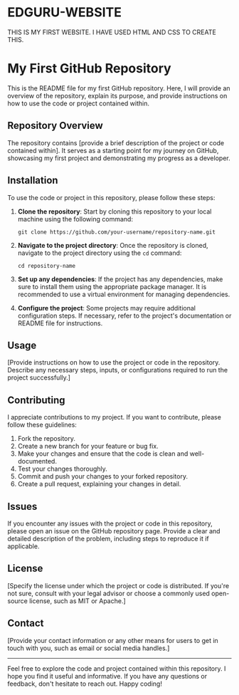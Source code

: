 # EDGURU-WEBSITE
THIS IS MY FIRST WEBSITE. I HAVE USED HTML  AND CSS TO CREATE THIS.
# My First GitHub Repository

This is the README file for my first GitHub repository. Here, I will provide an overview of the repository, explain its purpose, and provide instructions on how to use the code or project contained within.

## Repository Overview

The repository contains [provide a brief description of the project or code contained within]. It serves as a starting point for my journey on GitHub, showcasing my first project and demonstrating my progress as a developer.

## Installation

To use the code or project in this repository, please follow these steps:

1. **Clone the repository**: Start by cloning this repository to your local machine using the following command:

   ```
   git clone https://github.com/your-username/repository-name.git
   ```

2. **Navigate to the project directory**: Once the repository is cloned, navigate to the project directory using the `cd` command:

   ```
   cd repository-name
   ```

3. **Set up any dependencies**: If the project has any dependencies, make sure to install them using the appropriate package manager. It is recommended to use a virtual environment for managing dependencies.

4. **Configure the project**: Some projects may require additional configuration steps. If necessary, refer to the project's documentation or README file for instructions.

## Usage

[Provide instructions on how to use the project or code in the repository. Describe any necessary steps, inputs, or configurations required to run the project successfully.]

## Contributing

I appreciate contributions to my project. If you want to contribute, please follow these guidelines:

1. Fork the repository.
2. Create a new branch for your feature or bug fix.
3. Make your changes and ensure that the code is clean and well-documented.
4. Test your changes thoroughly.
5. Commit and push your changes to your forked repository.
6. Create a pull request, explaining your changes in detail.

## Issues

If you encounter any issues with the project or code in this repository, please open an issue on the GitHub repository page. Provide a clear and detailed description of the problem, including steps to reproduce it if applicable.

## License

[Specify the license under which the project or code is distributed. If you're not sure, consult with your legal advisor or choose a commonly used open-source license, such as MIT or Apache.]

## Contact

[Provide your contact information or any other means for users to get in touch with you, such as email or social media handles.]

---

Feel free to explore the code and project contained within this repository. I hope you find it useful and informative. If you have any questions or feedback, don't hesitate to reach out. Happy coding!
